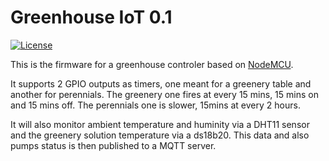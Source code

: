 # **Greenhouse IoT 0.1** #

[![License](https://img.shields.io/badge/license-MIT-blue.svg?style=flat)](https://github.com/nodemcu/nodemcu-firmware/blob/master/LICENSE)

This is the firmware for a greenhouse controler based on
[NodeMCU](https://github.com/nodemcu/nodemcu-firmware/).

It supports 2 GPIO outputs as timers, one meant for a greenery table and
another for perennials. The greenery one fires at every 15 mins, 15 mins
on and 15 mins off. The perennials one is slower, 15mins at every 2
hours.

It will also monitor ambient temperature and huminity via a DHT11 sensor
and the greenery solution temperature via a ds18b20. This data and also
pumps status is then published to a MQTT server.

